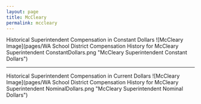 ```yaml
---
layout: page
title: McCleary
permalink: mccleary
---
```



Historical Superintendent Compensation in Constant Dollars
![McCleary Image](pages/WA School District Compensation History for McCleary Superintendent ConstantDollars.png "McCleary Superintendent Constant Dollars")

___

Historical Superintendent Compensation in Current Dollars
![McCleary Image](pages/WA School District Compensation History for McCleary Superintendent NominalDollars.png "McCleary Superintendent Nominal Dollars")